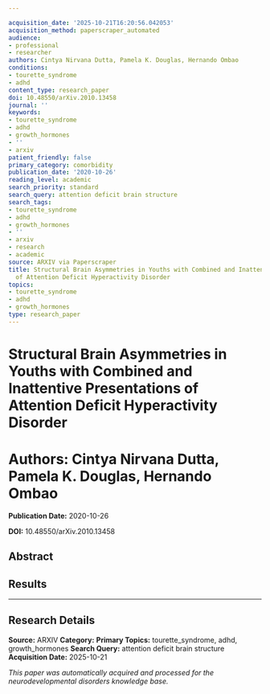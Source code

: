 ```yaml
---

acquisition_date: '2025-10-21T16:20:56.042053'
acquisition_method: paperscraper_automated
audience:
- professional
- researcher
authors: Cintya Nirvana Dutta, Pamela K. Douglas, Hernando Ombao
conditions:
- tourette_syndrome
- adhd
content_type: research_paper
doi: 10.48550/arXiv.2010.13458
journal: ''
keywords:
- tourette_syndrome
- adhd
- growth_hormones
- ''
- arxiv
patient_friendly: false
primary_category: comorbidity
publication_date: '2020-10-26'
reading_level: academic
search_priority: standard
search_query: attention deficit brain structure
search_tags:
- tourette_syndrome
- adhd
- growth_hormones
- ''
- arxiv
- research
- academic
source: ARXIV via Paperscraper
title: Structural Brain Asymmetries in Youths with Combined and Inattentive Presentations
  of Attention Deficit Hyperactivity Disorder
topics:
- tourette_syndrome
- adhd
- growth_hormones
type: research_paper
---
```




# Structural Brain Asymmetries in Youths with Combined and Inattentive Presentations of Attention Deficit Hyperactivity Disorder

# **Authors:** Cintya Nirvana Dutta, Pamela K. Douglas, Hernando Ombao

**Publication Date:** 2020-10-26

**DOI:** 10.48550/arXiv.2010.13458

## Abstract

## Results

---

## Research Details

**Source:** ARXIV
**Category:**
**Primary Topics:** tourette_syndrome, adhd, growth_hormones
**Search Query:** attention deficit brain structure
**Acquisition Date:** 2025-10-21

*This paper was automatically acquired and processed for the neurodevelopmental disorders knowledge base.*
